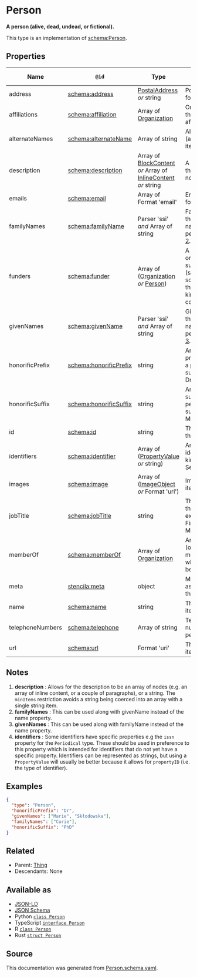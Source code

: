 # Person

**A person (alive, dead, undead, or fictional).**

This type is an implementation of [schema:Person](https://schema.org/Person).

## Properties

| Name             | `@id`                                                        | Type                                                                                                 | Description                                                                                              | Inherited from      |
| ---------------- | ------------------------------------------------------------ | ---------------------------------------------------------------------------------------------------- | -------------------------------------------------------------------------------------------------------- | ------------------- |
| address          | [schema:address](https://schema.org/address)                 | [PostalAddress](PostalAddress.md) _or_ string                                                        | Postal address for the person.                                                                           | [Person](Person.md) |
| affiliations     | [schema:affiliation](https://schema.org/affiliation)         | Array of [Organization](Organization.md)                                                             | Organizations that the person is affiliated with.                                                        | [Person](Person.md) |
| alternateNames   | [schema:alternateName](https://schema.org/alternateName)     | Array of string                                                                                      | Alternate names (aliases) for the item.                                                                  | [Thing](Thing.md)   |
| description      | [schema:description](https://schema.org/description)         | Array of [BlockContent](BlockContent.md) _or_ Array of [InlineContent](InlineContent.md) _or_ string | A description of the item. See note [1](#notes).                                                         | [Thing](Thing.md)   |
| emails           | [schema:email](https://schema.org/email)                     | Array of Format 'email'                                                                              | Email addresses for the person.                                                                          | [Person](Person.md) |
| familyNames      | [schema:familyName](https://schema.org/familyName)           | Parser 'ssi' _and_ Array of string                                                                   | Family name. In the U.S., the last name of a person. See note [2](#notes).                               | [Person](Person.md) |
| funders          | [schema:funder](https://schema.org/funder)                   | Array of ([Organization](Organization.md) _or_ [Person](Person.md))                                  | A person or organization that supports (sponsors) something through some kind of financial contribution. | [Person](Person.md) |
| givenNames       | [schema:givenName](https://schema.org/givenName)             | Parser 'ssi' _and_ Array of string                                                                   | Given name. In the U.S., the first name of a person. See note [3](#notes).                               | [Person](Person.md) |
| honorificPrefix  | [schema:honorificPrefix](https://schema.org/honorificPrefix) | string                                                                                               | An honorific prefix preceding a person's name such as Dr/Mrs/Mr.                                         | [Person](Person.md) |
| honorificSuffix  | [schema:honorificSuffix](https://schema.org/honorificSuffix) | string                                                                                               | An honorific suffix after a person's name such as MD/PhD/MSCSW.                                          | [Person](Person.md) |
| id               | [schema:id](https://schema.org/id)                           | string                                                                                               | The identifier for this item.                                                                            | [Entity](Entity.md) |
| identifiers      | [schema:identifier](https://schema.org/identifier)           | Array of ([PropertyValue](PropertyValue.md) _or_ string)                                             | Any kind of identifier for any kind of Thing. See note [4](#notes).                                      | [Thing](Thing.md)   |
| images           | [schema:image](https://schema.org/image)                     | Array of ([ImageObject](ImageObject.md) _or_ Format 'uri')                                           | Images of the item.                                                                                      | [Thing](Thing.md)   |
| jobTitle         | [schema:jobTitle](https://schema.org/jobTitle)               | string                                                                                               | The job title of the person (for example, Financial Manager).                                            | [Person](Person.md) |
| memberOf         | [schema:memberOf](https://schema.org/memberOf)               | Array of [Organization](Organization.md)                                                             | An organization (or program membership) to which this person belongs.                                    | [Person](Person.md) |
| meta             | [stencila:meta](https://schema.stenci.la/meta.jsonld)        | object                                                                                               | Metadata associated with this item.                                                                      | [Entity](Entity.md) |
| name             | [schema:name](https://schema.org/name)                       | string                                                                                               | The name of the item.                                                                                    | [Thing](Thing.md)   |
| telephoneNumbers | [schema:telephone](https://schema.org/telephone)             | Array of string                                                                                      | Telephone numbers for the person.                                                                        | [Person](Person.md) |
| url              | [schema:url](https://schema.org/url)                         | Format 'uri'                                                                                         | The URL of the item.                                                                                     | [Thing](Thing.md)   |

## Notes

1. **description** : Allows for the description to be an array of nodes (e.g. an array of inline content, or a couple of paragraphs), or a string. The `minItems` restriction avoids a string being coerced into an array with a single string item.
2. **familyNames** : This can be used along with givenName instead of the name property.
3. **givenNames** : This can be used along with familyName instead of the name property.
4. **identifiers** : Some identifiers have specific properties e.g the `issn` property for the `Periodical` type. These should be used in preference to this property which is intended for identifiers that do not yet have a specific property. Identifiers can be represented as strings, but using a `PropertyValue` will usually be better because it allows for `propertyID` (i.e. the type of identifier).

## Examples

```json
{
  "type": "Person",
  "honorificPrefix": "Dr",
  "givenNames": ["Marie", "Skłodowska"],
  "familyNames": ["Curie"],
  "honorificSuffix": "PhD"
}
```

## Related

- Parent: [Thing](Thing.md)
- Descendants: None

## Available as

- [JSON-LD](https://schema.stenci.la/Person.jsonld)
- [JSON Schema](https://schema.stenci.la/v1/Person.schema.json)
- Python [`class Person`](https://stencila.github.io/schema/python/docs/types.html#schema.types.Person)
- TypeScript [`interface Person`](https://stencila.github.io/schema/ts/docs/interfaces/person.html)
- R [`class Person`](https://cran.r-project.org/web/packages/stencilaschema/stencilaschema.pdf)
- Rust [`struct Person`](https://docs.rs/stencila-schema/latest/stencila_schema/struct.Person.html)

## Source

This documentation was generated from [Person.schema.yaml](https://github.com/stencila/stencila/blob/master/schema/schema/Person.schema.yaml).
